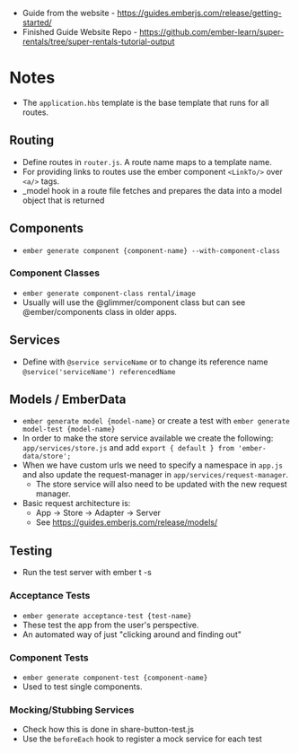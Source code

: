 - Guide from the website - https://guides.emberjs.com/release/getting-started/
- Finished Guide Website Repo - https://github.com/ember-learn/super-rentals/tree/super-rentals-tutorial-output

# Notes
- The `application.hbs` template is the base template that runs for all routes.

## Routing
- Define routes in `router.js`. A route name maps to a template name.
- For providing links to routes use the ember component `<LinkTo/>` over `<a/>` tags.
- _model hook in a route file fetches and prepares the data into a model object that is returned

## Components
- `ember generate component {component-name} --with-component-class`

### Component Classes
- `ember generate component-class rental/image`
- Usually will use the @glimmer/component class but can see @ember/components class in older apps.

## Services
- Define with `@service serviceName` or to change its reference name `@service('serviceName') referencedName`

## Models / EmberData
- `ember generate model {model-name}` or create a test with `ember generate model-test {model-name}`
- In order to make the store service available we create the following: `app/services/store.js` and add `export { default } from 'ember-data/store';`
- When we have custom urls we need to specify a namespace in `app.js` and also update the request-manager in `app/services/request-manager`. 
  - The store service will also need to be updated with the new request manager.
- Basic request architecture is:
  - App -> Store -> Adapter -> Server
  - See https://guides.emberjs.com/release/models/

## Testing
- Run the test server with ember t -s

### Acceptance Tests
- `ember generate acceptance-test {test-name}`
- These test the app from the user's perspective. 
- An automated way of just "clicking around and finding out"

### Component Tests
- `ember generate component-test {component-name}`
- Used to test single components.

### Mocking/Stubbing Services
- Check how this is done in share-button-test.js
- Use the `beforeEach` hook to register a mock service for each test